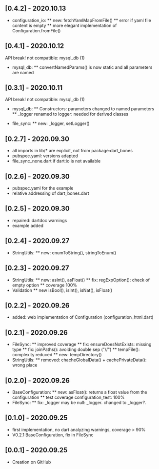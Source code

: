 ## [0.4.2] - 2020.10.13

* configuration_io:
** new: fetchYamlMapFromFile()
** error if yaml file content is empty
** more elegant implementation of Configuration.fromFile()

## [0.4.1] - 2020.10.12

API break! not compatible: mysql_db (1)

* mysql_db:
** convertNamedParams() is now static and all parameters are named

## [0.3.1] - 2020.10.11

API break! not compatible: mysql_db (1)
* mysql_db:
** Constructors: parameters changed to named parameters
** _logger renamed to logger: needed for derived classes

* file_sync:
** new: _logger, setLogger()

## [0.2.7] - 2020.09.30

* all imports in lib/* are explicit, not from package:dart_bones
* pubspec.yaml: versions adapted
* file_sync_none.dart if dart:io is not available

## [0.2.6] - 2020.09.30

* pubspec.yaml for the example
* relative addressing of dart_bones.dart

## [0.2.5] - 2020.09.30

* repaired: dartdoc warnings
* example added

## [0.2.4] - 2020.09.27

* StringUtils: 
** new: enumToString(), stringToEnum()

## [0.2.3] - 2020.09.27

* StringUtils:
** new: asInt(), asFloat()
** fix: regExpOption(): check of empty option
** coverage 100%
* Validation
** new isBool(), isInt(), isNat(), isFloat()

## [0.2.2] - 2020.09.26

* added: web implementation of Configuration (configuration_html.dart)

## [0.2.1] - 2020.09.26

* FileSync:
** improved coverage
** fix: ensureDoesNotExists: missing type
** fix: joinPaths(): avoiding double sep ("//")
** tempFile(): complexity reduced
** new: tempDirectory()
* StringUtils:
** removed: chacheGlobalData() + cachePrivateData(): wrong place

## [0.2.0] - 2020.09.26

* BaseConfiguration:
** new: asFloat(): returns a float value from the configuration
** test coverage configuration_test: 100%
* FileSync:
** fix: _logger may be null: _logger.<method> changed to _logger?.<method>

## [0.1.0] - 2020.09.25

* first implementation, no dart analyzing warnings, coverage > 90%
* V0.2.1 BaseConfiguration, fix in FileSync

## [0.0.1] - 2020.09.25

* Creation on GitHub


